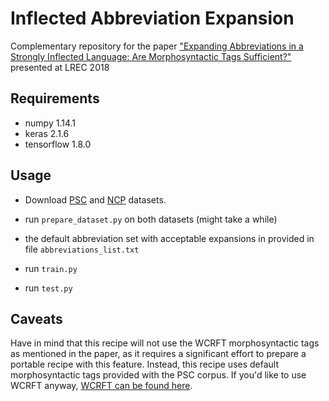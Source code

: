 # Inflected Abbreviation Expansion

Complementary repository for the paper ["Expanding Abbreviations in a Strongly Inflected Language: Are Morphosyntactic Tags Sufficient?"](https://arxiv.org/abs/1708.05992) presented at LREC 2018

## Requirements

- numpy 1.14.1
- keras 2.1.6
- tensorflow 1.8.0

## Usage

- Download [PSC](http://clip.ipipan.waw.pl/PSC) and [NCP](http://clip.ipipan.waw.pl/NationalCorpusOfPolish) datasets.

- run `prepare_dataset.py` on both datasets (might take a while)

- the default abbreviation set with acceptable expansions in provided in file `abbreviations_list.txt`

- run `train.py` 

- run `test.py`

## Caveats

Have in mind that this recipe will not use the WCRFT morphosyntactic tags as mentioned in the paper, as it requires a significant effort to prepare a portable recipe with this feature. Instead, this recipe uses default morphosyntactic tags provided with the PSC corpus. If you'd like to use WCRFT anyway, [WCRFT can be found here](http://nlp.pwr.wroc.pl/redmine/projects/wcrft/wiki).